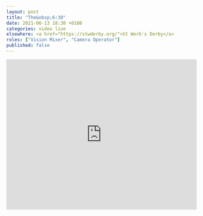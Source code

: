 ```yaml
---
layout: post
title: "The&nbsp;6:30"
date: 2021-06-13 18:30 +0100
categories: video live
elsewhere: <a href="https://stwderby.org/">St Werb's Derby</a>
roles: ["Vision Mixer", "Camera Operator"]
published: false
---
```


<iframe width="100%" height="400em" src="https://www.youtube.com/embed/GedGoPw1uW4" frameborder="0" allow="accelerometer; autoplay; clipboard-write; encrypted-media; gyroscope; picture-in-picture" allowfullscreen></iframe>
